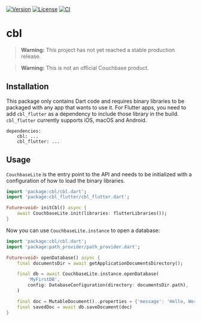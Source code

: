 
[![Version](https://badgen.net/pub/v/cbl)](https://pub.dev/packages/cbl)
[![License](https://badgen.net/pub/license/cbl)](https://github.com/cofu-app/cbl-dart/blob/main/packages/cbl/LICENSE)
[![CI](https://github.com/cofu-app/cbl-dart/actions/workflows/ci.yaml/badge.svg)](https://github.com/cofu-app/cbl-dart/actions/workflows/ci.yaml)


# cbl

> **Warning:** This project has not yet reached a stable production release.

> **Warning:** This is not an official Couchbase product.

## Installation

This package only contains Dart code and requires binary libraries to be packaged
with any app that wants to use it. For Flutter apps, you need to add `cbl_flutter` 
as a dependency to include those library in the build. `cbl_flutter` currently 
supports iOS, macOS and Android.

```pubspec
dependencies:
    cbl: ...
    cbl_flutter: ...
```

## Usage

`CouchbaseLite` is the entry point to the API and needs to be initialized with a
configuration of how to load the binary libraries.

```dart
import 'package:cbl/cbl.dart';
import 'package:cbl_flutter/cbl_flutter.dart';

Future<void> initCbl() async {
    await CouchbaseLite.init(libraries: flutterLibraries());
}
```

Now you can use `CouchbaseLite.instance` to open a database:

```dart
import 'package:cbl/cbl.dart';
import 'package:path_provider/path_provider.dart';

Future<void> openDatabase() async {
    final documentsDir = await getApplicationDocumentsDirectory();

    final db = await CouchbaseLite.instance.openDatabase(
        'MyFirstDB', 
        config: DatabaseConfiguration(directory: documentsDir.path),
    )

    final doc = MutableDocument()..properties = {'message': 'Hello, World!'};
    final savedDoc = await db.saveDocument(doc)
}
```
